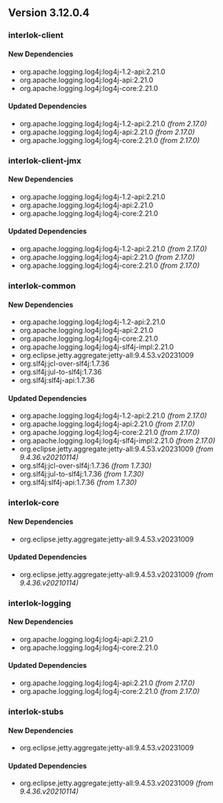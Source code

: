 ## Version 3.12.0.4 ##

### interlok-client ###

#### New Dependencies ####
- org.apache.logging.log4j:log4j-1.2-api:2.21.0
- org.apache.logging.log4j:log4j-api:2.21.0
- org.apache.logging.log4j:log4j-core:2.21.0

#### Updated Dependencies ####
- org.apache.logging.log4j:log4j-1.2-api:2.21.0 *(from 2.17.0)*
- org.apache.logging.log4j:log4j-api:2.21.0 *(from 2.17.0)*
- org.apache.logging.log4j:log4j-core:2.21.0 *(from 2.17.0)*

### interlok-client-jmx ###

#### New Dependencies ####
- org.apache.logging.log4j:log4j-1.2-api:2.21.0
- org.apache.logging.log4j:log4j-api:2.21.0
- org.apache.logging.log4j:log4j-core:2.21.0

#### Updated Dependencies ####
- org.apache.logging.log4j:log4j-1.2-api:2.21.0 *(from 2.17.0)*
- org.apache.logging.log4j:log4j-api:2.21.0 *(from 2.17.0)*
- org.apache.logging.log4j:log4j-core:2.21.0 *(from 2.17.0)*

### interlok-common ###

#### New Dependencies ####
- org.apache.logging.log4j:log4j-1.2-api:2.21.0
- org.apache.logging.log4j:log4j-api:2.21.0
- org.apache.logging.log4j:log4j-core:2.21.0
- org.apache.logging.log4j:log4j-slf4j-impl:2.21.0
- org.eclipse.jetty.aggregate:jetty-all:9.4.53.v20231009
- org.slf4j:jcl-over-slf4j:1.7.36
- org.slf4j:jul-to-slf4j:1.7.36
- org.slf4j:slf4j-api:1.7.36

#### Updated Dependencies ####
- org.apache.logging.log4j:log4j-1.2-api:2.21.0 *(from 2.17.0)*
- org.apache.logging.log4j:log4j-api:2.21.0 *(from 2.17.0)*
- org.apache.logging.log4j:log4j-core:2.21.0 *(from 2.17.0)*
- org.apache.logging.log4j:log4j-slf4j-impl:2.21.0 *(from 2.17.0)*
- org.eclipse.jetty.aggregate:jetty-all:9.4.53.v20231009 *(from 9.4.36.v20210114)*
- org.slf4j:jcl-over-slf4j:1.7.36 *(from 1.7.30)*
- org.slf4j:jul-to-slf4j:1.7.36 *(from 1.7.30)*
- org.slf4j:slf4j-api:1.7.36 *(from 1.7.30)*

### interlok-core ###

#### New Dependencies ####
- org.eclipse.jetty.aggregate:jetty-all:9.4.53.v20231009

#### Updated Dependencies ####
- org.eclipse.jetty.aggregate:jetty-all:9.4.53.v20231009 *(from 9.4.36.v20210114)*

### interlok-logging ###

#### New Dependencies ####
- org.apache.logging.log4j:log4j-api:2.21.0
- org.apache.logging.log4j:log4j-core:2.21.0

#### Updated Dependencies ####
- org.apache.logging.log4j:log4j-api:2.21.0 *(from 2.17.0)*
- org.apache.logging.log4j:log4j-core:2.21.0 *(from 2.17.0)*

### interlok-stubs ###

#### New Dependencies ####
- org.eclipse.jetty.aggregate:jetty-all:9.4.53.v20231009

#### Updated Dependencies ####
- org.eclipse.jetty.aggregate:jetty-all:9.4.53.v20231009 *(from 9.4.36.v20210114)*
